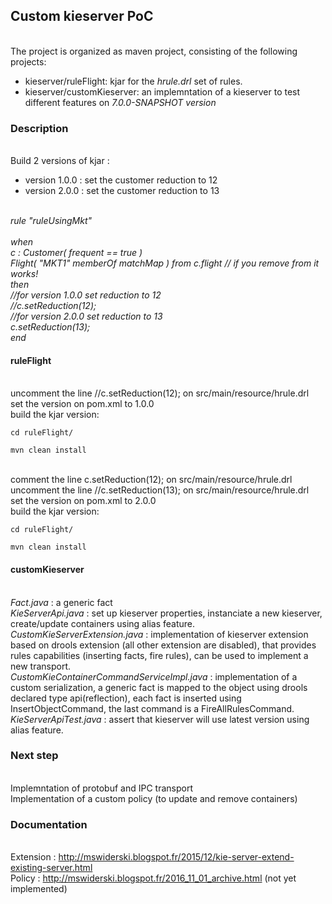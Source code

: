 ## Custom kieserver PoC


</br>The project is organized as maven project, consisting of the following projects:

* kieserver/ruleFlight: kjar for the *hrule.drl* set of rules.
* kieserver/customKieserver: an implemntation of a kieserver to test different features on *7.0.0-SNAPSHOT version*


### Description
</br>Build 2 versions of kjar :
- version 1.0.0 : set the customer reduction to 12
- version 2.0.0 : set the customer reduction to 13

</br>*rule "ruleUsingMkt"
</br>
</br>when
</br>    c : Customer( frequent == true )
</br>    Flight( "MKT1" memberOf matchMap ) from c.flight // if you remove from it works!
</br>then
</br>   //for version 1.0.0 set reduction to 12
</br>     //c.setReduction(12);
</br>    //for version 2.0.0 set reduction to 13
</br>    c.setReduction(13);
</br>end*

#### ruleFlight
</br>uncomment the line //c.setReduction(12); on src/main/resource/hrule.drl
</br>set the version on pom.xml to 1.0.0
</br>build the kjar version:
```
cd ruleFlight/
```
```
mvn clean install
```
</br>comment the line    c.setReduction(12); on src/main/resource/hrule.drl
</br>uncomment the line  //c.setReduction(13); on src/main/resource/hrule.drl
</br>set the version on pom.xml to 2.0.0
</br>build the kjar version:
```
cd ruleFlight/
```
```
mvn clean install
```

#### customKieserver

</br>*Fact.java* : a generic fact
</br>*KieServerApi.java* : set up kieserver properties, instanciate a new kieserver, create/update containers using alias feature.
</br>*CustomKieServerExtension.java* : implementation of kieserver extension based on drools extension (all other extension are disabled), that provides rules capabilities (inserting facts, fire rules), can be used to implement a new transport.
</br>*CustomKieContainerCommandServiceImpl.java* : implementation of a custom serialization, a generic fact is mapped to the object using drools declared type api(reflection), each fact is inserted using InsertObjectCommand, the last command is a FireAllRulesCommand.
</br>*KieServerApiTest.java* : assert that kieserver will use latest version using alias feature.  

### Next step

</br>Implemntation of protobuf and IPC transport
</br>Implementation of a custom policy (to update and remove containers)  

### Documentation
</br>Extension : http://mswiderski.blogspot.fr/2015/12/kie-server-extend-existing-server.html
</br>Policy : http://mswiderski.blogspot.fr/2016_11_01_archive.html (not yet implemented)

